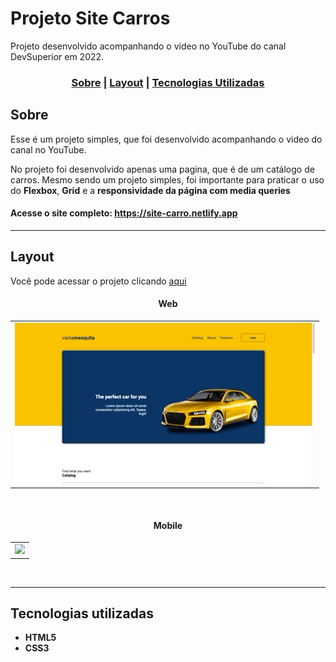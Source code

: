 # Projeto Site Carros
Projeto desenvolvido acompanhando o video no YouTube do canal DevSuperior em 2022.


### <p align="center"> [Sobre](#sobre) | [Layout](#layout) | [Tecnologias Utilizadas](#tecnologias-utilizadas) </p>
  

## Sobre 

Esse é um projeto simples, que foi desenvolvido acompanhando o video do canal no YouTube.

No projeto foi desenvolvido apenas uma pagina, que é de um catálogo de carros. Mesmo sendo um projeto simples, foi importante para praticar o uso do **Flexbox**, **Grid** e a **responsividade da página com media queries**

#### Acesse o site completo: <a href="https://site-carro.netlify.app" target="_blank">https://site-carro.netlify.app</a> 

---

## Layout

Você pode acessar o projeto clicando <a href="https://site-carro.netlify.app" target="_blank">aqui</a>


#### <p align="center">Web</p>

<table align="center">
   <tr>
    <td valign="top"><img src="img/web.gif"> </td>
    
   </tr>
 </table>
 <br>


#### <p align="center">Mobile</p> 

<table align="center">
   <tr>
    <td valign="top"><img src="img/mobile.gif" height="500"> </td>
  </tr>
 </table>
 <br>
 
 ---

## Tecnologias utilizadas

- **HTML5**
- **CSS3**
